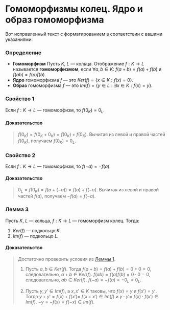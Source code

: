 # Гомоморфизмы колец. Ядро и образ гомоморфизма

Вот исправленный текст с форматированием в соответствии с вашими указаниями:

### **Определение**

+ **Гомоморфизм**
  Пусть $K$, $L$ — кольца. Отображение $f : K \to L$ называется **гомоморфизмом**,
  если $\forall a, b \in K$:
  $f(a + b) = f(a) + f(b)$ и $f(ab) = f(a)f(b)$.
+ **Ядро** гомоморфизма $f$ — это $Ker(f) = \{ x \in K : f(x) = 0 \}$.
+ **Образ** гомоморфизма $f$ — это $Im(f) = \{ y \in L : \exists x \in K : f(x) = y \}$.

### **Свойство 1**

Если $f : K \to L$ — гомоморфизм, то $f(0_K) = 0_L$.

#### **Доказательство**

> $f(0_K) = f(0_K + 0_K) = f(0_K) + f(0_K)$.
> Вычитая из левой и правой частей $f(0_K)$, получаем $f(0_K) = 0_L$.

### **Свойство 2**

Если $f : K \to L$ — гомоморфизм, то $f(-a) = -f(a)$.

#### **Доказательство**

> $0_L = f(0_K) = f(a + (-a)) = f(a) + f(-a)$.
> Вычитая из левой и правой частей $f(a)$, получаем $-f(a) = f(-a)$.

### **Лемма 3**

Пусть $K$, $L$ — кольца, $f : K \to L$ — гомоморфизм колец. Тогда:

1) $Ker(f)$ — подкольцо $K$.
2) $Im(f)$ — подкольцо $L$.

#### **Доказательство**

> Достаточно проверить условия из [Леммы 1](03.md#лемма-1).
>
> 1. Пусть $a, b \in Ker(f)$.
>    Тогда $f(a + b) = f(a) + f(b) = 0 + 0 = 0$, следовательно, $a + b \in Ker(f)$.
>    $f(ab) = f(a)f(b) = 0 \cdot 0 = 0$, следовательно, $ab \in Ker(f)$.
>    $f(-a) = -f(a) = -0_L = 0_L$.
>
> 2) Пусть $y, y' \in Im(f)$, а $x, x' \in K$ таковы, что $f(x) = y$ и $f(x') = y'$.
>    Тогда $y + y' = f(x) + f(x') =$  $f(x + x') \in Im(f)$ и $y \cdot y' =$  $f(x) \cdot f(x') \in Im(f)$.
>    $-y = -f(x) = f(-x) \in Im(f)$.
